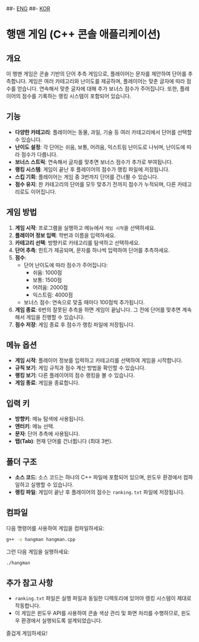 ##- [ENG](./README_en.md)
##- [KOR](./README_kr.md)

# 행맨 게임 (C++ 콘솔 애플리케이션)

## 개요
이 행맨 게임은 콘솔 기반의 단어 추측 게임으로, 플레이어는 문자를 제안하여 단어를 추측합니다. 게임은 여러 카테고리와 난이도를 제공하며, 플레이어는 맞춘 글자에 따라 점수를 얻습니다. 연속해서 맞춘 글자에 대해 추가 보너스 점수가 주어집니다. 또한, 플레이어의 점수를 기록하는 랭킹 시스템이 포함되어 있습니다.

## 기능
- **다양한 카테고리**: 플레이어는 동물, 과일, 기술 등 여러 카테고리에서 단어를 선택할 수 있습니다.
- **난이도 설정**: 각 단어는 쉬움, 보통, 어려움, 익스트림 난이도로 나뉘며, 난이도에 따라 점수가 다릅니다.
- **보너스 스트릭**: 연속해서 글자를 맞추면 보너스 점수가 추가로 부여됩니다.
- **랭킹 시스템**: 게임이 끝난 후 플레이어의 점수가 랭킹 파일에 저장됩니다.
- **스킵 기회**: 플레이어는 게임 중 3번까지 단어를 건너뛸 수 있습니다.
- **점수 유지**: 한 카테고리의 단어를 모두 맞추기 전까지 점수가 누적되며, 다른 카테고리로도 이어집니다.

## 게임 방법

1. **게임 시작**: 프로그램을 실행하고 메뉴에서 `게임 시작`을 선택하세요.
2. **플레이어 정보 입력**: 학번과 이름을 입력하세요.
3. **카테고리 선택**: 방향키로 카테고리를 탐색하고 선택하세요.
4. **단어 추측**: 힌트가 제공되며, 문자를 하나씩 입력하여 단어를 추측하세요.
5. **점수**:
   - 단어 난이도에 따라 점수가 주어집니다:
     - 쉬움: 1000점
     - 보통: 1500점
     - 어려움: 2000점
     - 익스트림: 4000점
   - 보너스 점수: 연속으로 맞출 때마다 100점씩 추가됩니다.
6. **게임 종료**: 6번의 잘못된 추측을 하면 게임이 끝납니다. 그 전에 단어를 맞추면 계속해서 게임을 진행할 수 있습니다.
7. **점수 저장**: 게임 종료 후 점수가 랭킹 파일에 저장됩니다.

## 메뉴 옵션
- **게임 시작**: 플레이어 정보를 입력하고 카테고리를 선택하여 게임을 시작합니다.
- **규칙 보기**: 게임 규칙과 점수 계산 방법을 확인할 수 있습니다.
- **랭킹 보기**: 다른 플레이어의 점수 랭킹을 볼 수 있습니다.
- **게임 종료**: 게임을 종료합니다.

## 입력 키
- **방향키**: 메뉴 탐색에 사용됩니다.
- **엔터키**: 메뉴 선택.
- **문자**: 단어 추측에 사용됩니다.
- **탭(Tab)**: 현재 단어를 건너뜁니다 (최대 3번).

## 폴더 구조
- **소스 코드**: 소스 코드는 하나의 C++ 파일에 포함되어 있으며, 윈도우 환경에서 컴파일하고 실행할 수 있습니다.
- **랭킹 파일**: 게임이 끝난 후 플레이어의 점수는 `ranking.txt` 파일에 저장됩니다.

## 컴파일
다음 명령어를 사용하여 게임을 컴파일하세요:
```bash
g++ -o hangman hangman.cpp
```

그런 다음 게임을 실행하세요:
```bash
./hangman
```

## 추가 참고 사항
- `ranking.txt` 파일은 실행 파일과 동일한 디렉토리에 있어야 랭킹 시스템이 제대로 작동합니다.
- 이 게임은 윈도우 API를 사용하여 콘솔 색상 관리 및 화면 처리를 수행하므로, 윈도우 환경에서 실행되도록 설계되었습니다.

즐겁게 게임하세요!
